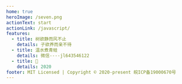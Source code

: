 ```yaml
---
home: true
heroImage: /seven.png
actionText: start
actionLink: /javascript/
features:
  - title: 树欲静而风不止
    details: 子欲养而亲不待
  - title: 温水煮青蛙
    details: 微信----jl643546122
  - title: 🌈
    details: 2020
footer: MIT Licensed | Copyright © 2020-present 皖ICP备19000670号
---
```

